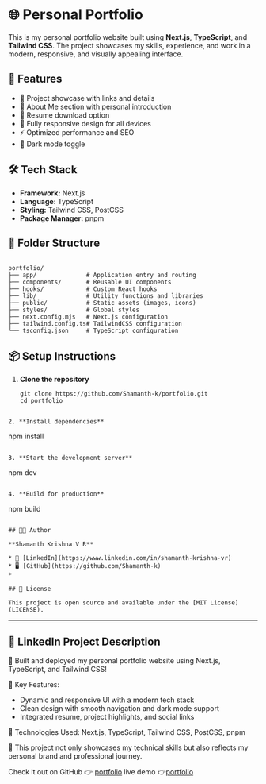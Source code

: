 
# 🌐 Personal Portfolio

This is my personal portfolio website built using **Next.js**, **TypeScript**, and **Tailwind CSS**. The project showcases my skills, experience, and work in a modern, responsive, and visually appealing interface.

## 🚀 Features

- 💼 Project showcase with links and details
- 👋 About Me section with personal introduction
- 📄 Resume download option
- 📱 Fully responsive design for all devices
- ⚡ Optimized performance and SEO
- 🌙 Dark mode toggle

## 🛠️ Tech Stack

- **Framework:** Next.js
- **Language:** TypeScript
- **Styling:** Tailwind CSS, PostCSS
- **Package Manager:** pnpm

## 📁 Folder Structure

```

portfolio/
├── app/              # Application entry and routing
├── components/       # Reusable UI components
├── hooks/            # Custom React hooks
├── lib/              # Utility functions and libraries
├── public/           # Static assets (images, icons)
├── styles/           # Global styles
├── next.config.mjs   # Next.js configuration
├── tailwind.config.ts# TailwindCSS configuration
└── tsconfig.json     # TypeScript configuration

````

## 📦 Setup Instructions

1. **Clone the repository**
   ```
   git clone https://github.com/Shamanth-k/portfolio.git
   cd portfolio
```

2. **Install dependencies**

   ```
   npm install
   ```

3. **Start the development server**

   ```
   npm dev
   ```

4. **Build for production**

   ```
   npm build
   ```

## 🧑‍💻 Author

**Shamanth Krishna V R**

* 💼 [LinkedIn](https://www.linkedin.com/in/shamanth-krishna-vr)
* 🖥️ [GitHub](https://github.com/Shamanth-k)
* 

## 📜 License

This project is open source and available under the [MIT License](LICENSE).

```

---

## 🔗 LinkedIn Project Description

🚀 Built and deployed my personal portfolio website using Next.js, TypeScript, and Tailwind CSS!

🎯 Key Features:

* Dynamic and responsive UI with a modern tech stack
* Clean design with smooth navigation and dark mode support
* Integrated resume, project highlights, and social links

🔧 Technologies Used: Next.js, TypeScript, Tailwind CSS, PostCSS, pnpm

📍 This project not only showcases my technical skills but also reflects my personal brand and professional journey.

Check it out on GitHub 👉 [portfolio](https://github.com/Shamanth-k/portfolio)
live demo 👉[portfolio](https://shamanth-prfolio.netlify.app/)




